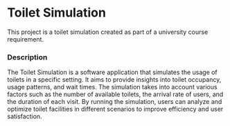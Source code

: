 # Toilet Simulation

This project is a toilet simulation created as part of a university course requirement.

### Description
The Toilet Simulation is a software application that simulates the usage of toilets in a specific setting. It aims to provide insights into toilet occupancy, usage patterns, and wait times. The simulation takes into account various factors such as the number of available toilets, the arrival rate of users, and the duration of each visit. By running the simulation, users can analyze and optimize toilet facilities in different scenarios to improve efficiency and user satisfaction.
